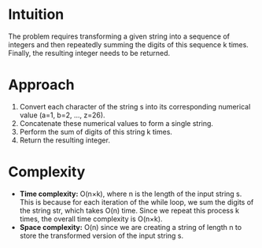 # Intuition
The problem requires transforming a given string into a sequence of integers and then repeatedly summing the digits of this sequence k times. Finally, the resulting integer needs to be returned.

# Approach
1. Convert each character of the string s into its corresponding numerical value (a=1, b=2, ..., z=26).
2. Concatenate these numerical values to form a single string.
3. Perform the sum of digits of this string k times.
4. Return the resulting integer.

# Complexity
- **Time complexity:** O(n×k), where n is the length of the input string s. This is because for each iteration of the while loop, we sum the digits of the string str, which takes O(n) time. Since we repeat this process k times, the overall time complexity is O(n×k).
- **Space complexity:** O(n) since we are creating a string of length n to store the transformed version of the input string s.
